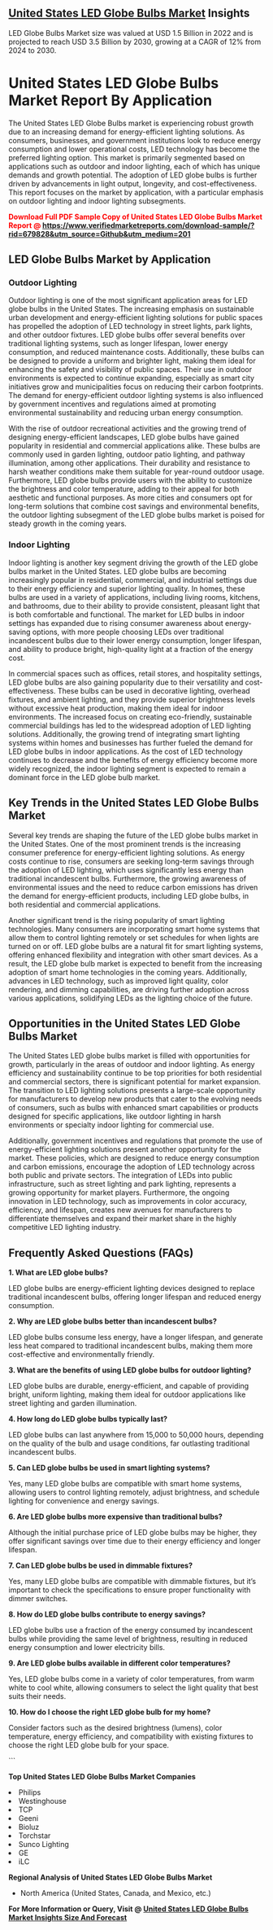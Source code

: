 <h2><a href="https://www.verifiedmarketreports.com/download-sample/?rid=679828&amp;utm_source=Github&amp;utm_medium=201" target="_blank">United States LED Globe Bulbs Market</a> Insights</h2><p>LED Globe Bulbs Market size was valued at USD 1.5 Billion in 2022 and is projected to reach USD 3.5 Billion by 2030, growing at a CAGR of 12% from 2024 to 2030.</p><p><h1>United States LED Globe Bulbs Market Report By Application</h1><p>The United States LED Globe Bulbs market is experiencing robust growth due to an increasing demand for energy-efficient lighting solutions. As consumers, businesses, and government institutions look to reduce energy consumption and lower operational costs, LED technology has become the preferred lighting option. This market is primarily segmented based on applications such as outdoor and indoor lighting, each of which has unique demands and growth potential. The adoption of LED globe bulbs is further driven by advancements in light output, longevity, and cost-effectiveness. This report focuses on the market by application, with a particular emphasis on outdoor lighting and indoor lighting subsegments.</p><p><strong><p><span class=""><span style="color: #ff0000;"><strong>Download Full PDF Sample Copy of United States LED Globe Bulbs Market Report</strong> @ </span><a href="https://www.verifiedmarketreports.com/download-sample/?rid=679828&amp;utm_source=Github&amp;utm_medium=201" target="_blank">https://www.verifiedmarketreports.com/download-sample/?rid=679828&amp;utm_source=Github&amp;utm_medium=201</a></span></p></strong></p><h2>LED Globe Bulbs Market by Application</h2><h3>Outdoor Lighting</h3><p>Outdoor lighting is one of the most significant application areas for LED globe bulbs in the United States. The increasing emphasis on sustainable urban development and energy-efficient lighting solutions for public spaces has propelled the adoption of LED technology in street lights, park lights, and other outdoor fixtures. LED globe bulbs offer several benefits over traditional lighting systems, such as longer lifespan, lower energy consumption, and reduced maintenance costs. Additionally, these bulbs can be designed to provide a uniform and brighter light, making them ideal for enhancing the safety and visibility of public spaces. Their use in outdoor environments is expected to continue expanding, especially as smart city initiatives grow and municipalities focus on reducing their carbon footprints. The demand for energy-efficient outdoor lighting systems is also influenced by government incentives and regulations aimed at promoting environmental sustainability and reducing urban energy consumption.</p><p>With the rise of outdoor recreational activities and the growing trend of designing energy-efficient landscapes, LED globe bulbs have gained popularity in residential and commercial applications alike. These bulbs are commonly used in garden lighting, outdoor patio lighting, and pathway illumination, among other applications. Their durability and resistance to harsh weather conditions make them suitable for year-round outdoor usage. Furthermore, LED globe bulbs provide users with the ability to customize the brightness and color temperature, adding to their appeal for both aesthetic and functional purposes. As more cities and consumers opt for long-term solutions that combine cost savings and environmental benefits, the outdoor lighting subsegment of the LED globe bulbs market is poised for steady growth in the coming years.</p><h3>Indoor Lighting</h3><p>Indoor lighting is another key segment driving the growth of the LED globe bulbs market in the United States. LED globe bulbs are becoming increasingly popular in residential, commercial, and industrial settings due to their energy efficiency and superior lighting quality. In homes, these bulbs are used in a variety of applications, including living rooms, kitchens, and bathrooms, due to their ability to provide consistent, pleasant light that is both comfortable and functional. The market for LED bulbs in indoor settings has expanded due to rising consumer awareness about energy-saving options, with more people choosing LEDs over traditional incandescent bulbs due to their lower energy consumption, longer lifespan, and ability to produce bright, high-quality light at a fraction of the energy cost.</p><p>In commercial spaces such as offices, retail stores, and hospitality settings, LED globe bulbs are also gaining popularity due to their versatility and cost-effectiveness. These bulbs can be used in decorative lighting, overhead fixtures, and ambient lighting, and they provide superior brightness levels without excessive heat production, making them ideal for indoor environments. The increased focus on creating eco-friendly, sustainable commercial buildings has led to the widespread adoption of LED lighting solutions. Additionally, the growing trend of integrating smart lighting systems within homes and businesses has further fueled the demand for LED globe bulbs in indoor applications. As the cost of LED technology continues to decrease and the benefits of energy efficiency become more widely recognized, the indoor lighting segment is expected to remain a dominant force in the LED globe bulb market.</p><h2>Key Trends in the United States LED Globe Bulbs Market</h2><p>Several key trends are shaping the future of the LED globe bulbs market in the United States. One of the most prominent trends is the increasing consumer preference for energy-efficient lighting solutions. As energy costs continue to rise, consumers are seeking long-term savings through the adoption of LED lighting, which uses significantly less energy than traditional incandescent bulbs. Furthermore, the growing awareness of environmental issues and the need to reduce carbon emissions has driven the demand for energy-efficient products, including LED globe bulbs, in both residential and commercial applications.</p><p>Another significant trend is the rising popularity of smart lighting technologies. Many consumers are incorporating smart home systems that allow them to control lighting remotely or set schedules for when lights are turned on or off. LED globe bulbs are a natural fit for smart lighting systems, offering enhanced flexibility and integration with other smart devices. As a result, the LED globe bulb market is expected to benefit from the increasing adoption of smart home technologies in the coming years. Additionally, advances in LED technology, such as improved light quality, color rendering, and dimming capabilities, are driving further adoption across various applications, solidifying LEDs as the lighting choice of the future.</p><h2>Opportunities in the United States LED Globe Bulbs Market</h2><p>The United States LED globe bulbs market is filled with opportunities for growth, particularly in the areas of outdoor and indoor lighting. As energy efficiency and sustainability continue to be top priorities for both residential and commercial sectors, there is significant potential for market expansion. The transition to LED lighting solutions presents a large-scale opportunity for manufacturers to develop new products that cater to the evolving needs of consumers, such as bulbs with enhanced smart capabilities or products designed for specific applications, like outdoor lighting in harsh environments or specialty indoor lighting for commercial use.</p><p>Additionally, government incentives and regulations that promote the use of energy-efficient lighting solutions present another opportunity for the market. These policies, which are designed to reduce energy consumption and carbon emissions, encourage the adoption of LED technology across both public and private sectors. The integration of LEDs into public infrastructure, such as street lighting and park lighting, represents a growing opportunity for market players. Furthermore, the ongoing innovation in LED technology, such as improvements in color accuracy, efficiency, and lifespan, creates new avenues for manufacturers to differentiate themselves and expand their market share in the highly competitive LED lighting industry.</p><h2>Frequently Asked Questions (FAQs)</h2><p><strong>1. What are LED globe bulbs?</strong></p><p>LED globe bulbs are energy-efficient lighting devices designed to replace traditional incandescent bulbs, offering longer lifespan and reduced energy consumption.</p><p><strong>2. Why are LED globe bulbs better than incandescent bulbs?</strong></p><p>LED globe bulbs consume less energy, have a longer lifespan, and generate less heat compared to traditional incandescent bulbs, making them more cost-effective and environmentally friendly.</p><p><strong>3. What are the benefits of using LED globe bulbs for outdoor lighting?</strong></p><p>LED globe bulbs are durable, energy-efficient, and capable of providing bright, uniform lighting, making them ideal for outdoor applications like street lighting and garden illumination.</p><p><strong>4. How long do LED globe bulbs typically last?</strong></p><p>LED globe bulbs can last anywhere from 15,000 to 50,000 hours, depending on the quality of the bulb and usage conditions, far outlasting traditional incandescent bulbs.</p><p><strong>5. Can LED globe bulbs be used in smart lighting systems?</strong></p><p>Yes, many LED globe bulbs are compatible with smart home systems, allowing users to control lighting remotely, adjust brightness, and schedule lighting for convenience and energy savings.</p><p><strong>6. Are LED globe bulbs more expensive than traditional bulbs?</strong></p><p>Although the initial purchase price of LED globe bulbs may be higher, they offer significant savings over time due to their energy efficiency and longer lifespan.</p><p><strong>7. Can LED globe bulbs be used in dimmable fixtures?</strong></p><p>Yes, many LED globe bulbs are compatible with dimmable fixtures, but it’s important to check the specifications to ensure proper functionality with dimmer switches.</p><p><strong>8. How do LED globe bulbs contribute to energy savings?</strong></p><p>LED globe bulbs use a fraction of the energy consumed by incandescent bulbs while providing the same level of brightness, resulting in reduced energy consumption and lower electricity bills.</p><p><strong>9. Are LED globe bulbs available in different color temperatures?</strong></p><p>Yes, LED globe bulbs come in a variety of color temperatures, from warm white to cool white, allowing consumers to select the light quality that best suits their needs.</p><p><strong>10. How do I choose the right LED globe bulb for my home?</strong></p><p>Consider factors such as the desired brightness (lumens), color temperature, energy efficiency, and compatibility with existing fixtures to choose the right LED globe bulb for your space.</p>```</p><p><strong>Top United States LED Globe Bulbs Market Companies</strong></p><div data-test-id=""><p><li>Philips</li><li> Westinghouse</li><li> TCP</li><li> Geeni</li><li> Bioluz</li><li> Torchstar</li><li> Sunco Lighting</li><li> GE</li><li> iLC</li></p><div><strong>Regional Analysis of&nbsp;United States LED Globe Bulbs Market</strong></div><ul><li dir="ltr"><p dir="ltr">North America&nbsp;(United States, Canada, and Mexico, etc.)</p></li></ul><p><strong>For More Information or Query, Visit @&nbsp;</strong><strong><a href="https://www.verifiedmarketreports.com/product/led-globe-bulbs-market/?utm_source=Github&amp;utm_medium=201" target="_blank">United States LED Globe Bulbs Market Insights Size And Forecast</a></strong></p></div>
